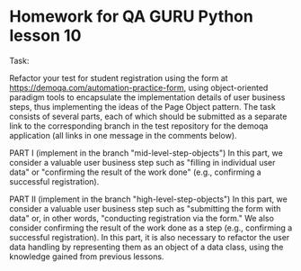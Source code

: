 # Homework for QA GURU Python lesson 10

Task:

Refactor your test for student registration using the form at https://demoqa.com/automation-practice-form, using object-oriented paradigm tools to encapsulate the implementation details of user business steps, thus implementing the ideas of the Page Object pattern.
The task consists of several parts, each of which should be submitted as a separate link to the corresponding branch in the test repository for the demoqa application (all links in one message in the comments below).

PART I (implement in the branch "mid-level-step-objects")
In this part, we consider a valuable user business step such as "filling in individual user data" or "confirming the result of the work done" (e.g., confirming a successful registration).

PART II (implement in the branch "high-level-step-objects")
In this part, we consider a valuable user business step such as "submitting the form with data" or, in other words, "conducting registration via the form." We also consider confirming the result of the work done as a step (e.g., confirming a successful registration).
In this part, it is also necessary to refactor the user data handling by representing them as an object of a data class, using the knowledge gained from previous lessons.
